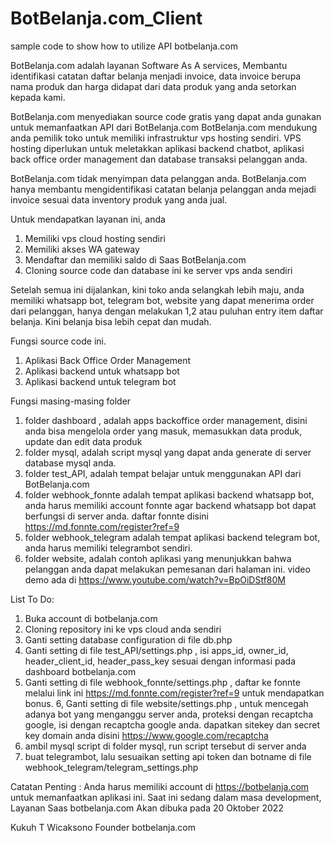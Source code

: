 # BotBelanja.com_Client
sample code to show how to utilize API botbelanja.com


BotBelanja.com adalah layanan Software As A services, Membantu identifikasi catatan daftar belanja menjadi invoice,
data invoice berupa nama produk dan harga didapat dari data produk yang anda setorkan kepada kami.

BotBelanja.com menyediakan source code gratis yang dapat anda gunakan untuk memanfaatkan API dari BotBelanja.com
BotBelanja.com mendukung anda pemilik toko untuk memiliki infrastruktur vps hosting sendiri. VPS hosting diperlukan
untuk meletakkan aplikasi backend chatbot, aplikasi back office order management dan database transaksi pelanggan anda.

BotBelanja.com tidak menyimpan data pelanggan anda. BotBelanja.com hanya membantu mengidentifikasi catatan belanja pelanggan anda
mejadi invoice sesuai data inventory produk yang anda jual.

Untuk mendapatkan layanan ini, anda 

1. Memiliki vps cloud hosting sendiri
2. Memiliki akses WA gateway
3. Mendaftar dan memiliki saldo di Saas BotBelanja.com
4. Cloning source code dan database ini ke server vps anda sendiri

Setelah semua ini dijalankan, kini toko anda selangkah lebih maju, anda memiliki whatsapp bot, telegram bot, website
yang dapat menerima order dari pelanggan, hanya dengan melakukan 1,2 atau puluhan entry item daftar belanja.
Kini belanja bisa lebih cepat dan mudah.

Fungsi source code ini.
1. Aplikasi Back Office Order Management
2. Aplikasi backend untuk whatsapp bot
3. Aplikasi backend untuk telegram bot

Fungsi masing-masing folder
1. folder dashboard , adalah apps backoffice order management, disini anda bisa mengelola order yang masuk, memasukkan data produk, update dan edit data produk
2. folder mysql, adalah script mysql yang dapat anda generate di server database mysql anda.
3. folder test_API, adalah tempat belajar untuk menggunakan API dari BotBelanja.com
4. folder webhook_fonnte adalah tempat aplikasi backend whatsapp bot, anda harus memiliki account fonnte agar backend whatsapp bot dapat berfungsi di server anda. daftar fonnte disini https://md.fonnte.com/register?ref=9 
5. folder webhook_telegram adalah tempat aplikasi backend telegram bot, anda harus memiliki telegrambot sendiri.
6. folder website, adalah contoh aplikasi yang menunjukkan bahwa pelanggan anda dapat melakukan pemesanan dari halaman ini. video demo ada di https://www.youtube.com/watch?v=BpOiDStf80M


List To Do:
1. Buka account di botbelanja.com
2. Cloning repository ini ke vps cloud anda sendiri
3. Ganti setting database configuration di file db.php
4. Ganti setting di file test_API/settings.php , isi apps_id, owner_id, header_client_id, header_pass_key sesuai dengan informasi pada dashboard botbelanja.com
5. Ganti setting di file webhook_fonnte/settings.php , daftar ke fonnte melalui link ini https://md.fonnte.com/register?ref=9 untuk mendapatkan bonus.
6, Ganti setting di file website/settings.php , untuk mencegah adanya bot yang menganggu server anda, proteksi dengan recaptcha google, isi dengan recaptcha google anda. dapatkan sitekey dan secret key domain anda disini https://www.google.com/recaptcha
7. ambil mysql script di folder mysql, run script tersebut di server anda
8. buat telegrambot, lalu sesuaikan setting api token dan botname di file webhook_telegram/telegram_settings.php


Catatan Penting :
Anda harus memiliki account di https://botbelanja.com untuk memanfaatkan aplikasi ini.
Saat ini sedang dalam masa development, Layanan Saas botbelanja.com Akan dibuka pada 20 Oktober 2022

Kukuh T Wicaksono
Founder botbelanja.com
